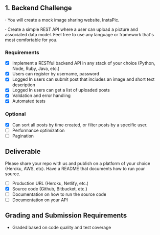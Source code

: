 ## 1. Backend Challenge

· You will create a mock image sharing website, InstaPic.

· Create a simple REST API where a user can upload a picture and associated data model. Feel free to use any language or framework that's most comfortable for you.

### Requirements
- [X] Implement a RESTful backend API in any stack of your choice (Python, Node, Ruby, Java, etc.)
- [X] Users can register by username, password
- [X] Logged In users can submit post that includes an image and short text description
- [X] Logged In users can get a list of uploaded posts
- [X] Validation and error handling
- [X] Automated tests

### Optional
- [X] Can sort all posts by time created, or filter posts by a specific user.
- [ ] Performance optimization
- [ ] Pagination

## Deliverable
Please share your repo with us and publish on a platform of your choice (Heroku, AWS, etc). Have a README that documents how to run your source.
- [ ] Production URL (Heroku, Netlify, etc.)
- [X] Source code (Github, Bitbucket, etc.)
- [ ] Documentation on how to run the source code
- [ ] Documentation on your API

## Grading and Submission Requirements
- Graded based on code quality and test coverage
